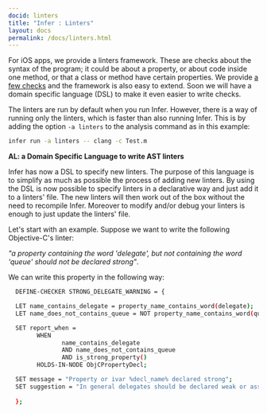 ```yaml
---
docid: linters
title: "Infer : Linters"
layout: docs
permalink: /docs/linters.html
---
```


For iOS apps, we provide a linters framework. These are checks about the syntax of the program; it could be about a property, or about code inside one method, or that a class or method have certain properties. We provide [a few checks](/docs/linters-bug-types.html) and the framework is also easy to extend. Soon we will have a domain specific language (DSL) to make it even easier to write checks.


The linters are run by default when you run Infer. However, there is a way of running only the linters, which is faster than also running Infer. This is by adding the option `-a linters` to the analysis command as in this example:

```bash
infer run -a linters -- clang -c Test.m
```

**AL: a Domain Specific Language to write AST linters**

Infer has now a DSL to specify new linters. The purpose of this language is to simplify as much as possible the process of adding new linters. By using the DSL is now possible to specify linters in a declarative way and just add it to a linters' file. The new linters will then work out of the box without the need to recompile Infer. Moreover to modify and/or debug your linters is enough to just update the linters' file.

Let's start with an example. Suppose we want to write the following Objective-C's linter:

  *"a property containing the word 'delegate', but not containing the word 'queue' should not be declared strong"*. 

We can write this property in the following way:


```bash
  DEFINE-CHECKER STRONG_DELEGATE_WARNING = {

  LET name_contains_delegate = property_name_contains_word(delegate);
  LET name_does_not_contains_queue = NOT property_name_contains_word(queue);

  SET report_when =
	    WHEN
               name_contains_delegate 
               AND name_does_not_contains_queue 
               AND is_strong_property()
	    HOLDS-IN-NODE ObjCPropertyDecl;

  SET message = "Property or ivar %decl_name% declared strong";
  SET suggestion = "In general delegates should be declared weak or assign";
  
  };
```
